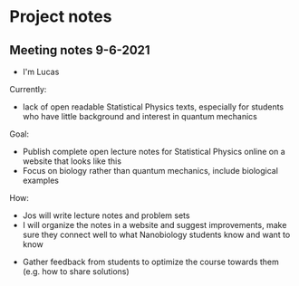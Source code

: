 Project notes
=======================

## Meeting notes 9-6-2021
* I'm Lucas

Currently:
* lack of open readable Statistical Physics texts, especially
for students who have little background and interest in quantum mechanics

Goal:
* Publish complete open lecture notes for Statistical Physics online on
a website that looks like this
* Focus on biology rather than quantum mechanics, include biological examples

How:
* Jos will write lecture notes and problem sets
* I will organize the notes in a website and suggest improvements, make sure
they connect well to what Nanobiology students know and want to know
<!-- * Lecture notes should be easy to understand, but still give a solid foundation
in the basics and the mathematics behind statistical physics -->
* Gather feedback from students to optimize the course towards them (e.g.
  how to share solutions)
